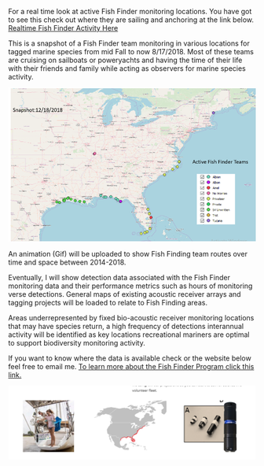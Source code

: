 
For a real time look at active Fish Finder monitoring locations.
You have got to see this check out where they are sailing and anchoring at the link below.
[Realtime Fish Finder Activity Here](https://orpteam.maps.arcgis.com/apps/webappviewer/index.html?id=c5085c49856d48a9b1e7d15ff60d1b9e)

  
 This is a snapshot of a Fish Finder team monitoring in various locations for tagged marine species from mid Fall to now 8/17/2018. Most of these teams are cruising on sailboats or poweryachts and having the time of their life with their friends and family while acting as observers for marine species activity.

![alt text](snapshot.PNG)

An animation (Gif) will be uploaded to show Fish Finding team routes over time and space between 2014-2018.

Eventually, I will show detection data associated with the Fish Finder monitoring data and their performance metrics such as hours of monitoring verse detections. General maps of existing acoustic receiver arrays and tagging projects will be loaded to relate to Fish Finding areas.

Areas underrepresented by fixed bio-acoustic receiver monitoring locations that may have species return, a high frequency of detections interannual activity will be identified as key locations recreational mariners are optimal to support biodiversity monitoring activity.

If you want to know where the data is available check or the website below feel free to email me. 
[To learn more about the Fish Finder Program click this link.](http://www.oceanresearchproject.org/programs/science/citizen-science/)



![alt text](eh.PNG)

